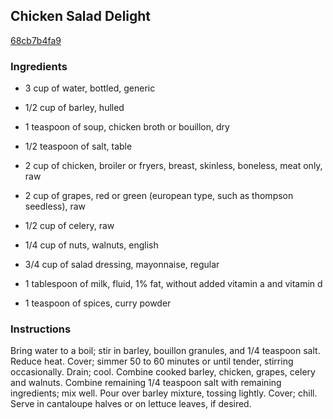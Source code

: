 ## Chicken Salad Delight

[68cb7b4fa9](https://recipeland.com/recipe/v/chicken-salad-delight-37498)

### Ingredients

 - 3 cup of water, bottled, generic

 - 1/2 cup of barley, hulled

 - 1 teaspoon of soup, chicken broth or bouillon, dry

 - 1/2 teaspoon of salt, table

 - 2 cup of chicken, broiler or fryers, breast, skinless, boneless, meat only, raw

 - 2 cup of grapes, red or green (european type, such as thompson seedless), raw

 - 1/2 cup of celery, raw

 - 1/4 cup of nuts, walnuts, english

 - 3/4 cup of salad dressing, mayonnaise, regular

 - 1 tablespoon of milk, fluid, 1% fat, without added vitamin a and vitamin d

 - 1 teaspoon of spices, curry powder

### Instructions

Bring water to a boil; stir in barley, bouillon granules, and 1/4 teaspoon salt. Reduce heat. Cover; simmer 50 to 60 minutes or until tender, stirring occasionally. Drain; cool. Combine cooked barley, chicken, grapes, celery and walnuts. Combine remaining 1/4 teaspoon salt with remaining ingredients; mix well. Pour over barley mixture, tossing lightly. Cover; chill. Serve in cantaloupe halves or on lettuce leaves, if desired.